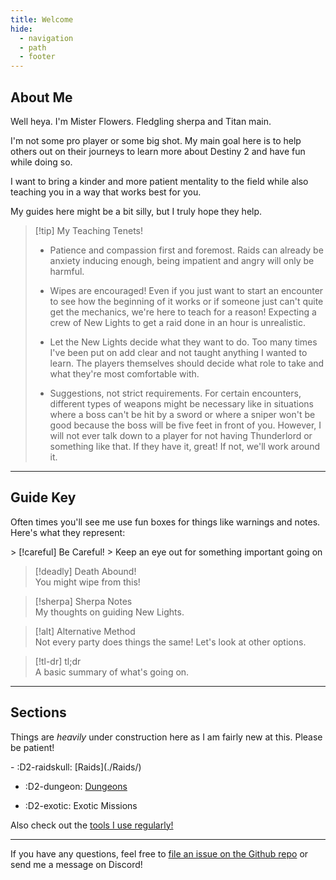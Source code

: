 ```yaml
---
title: Welcome
hide:
  - navigation
  - path
  - footer
---
```


## About Me

Well heya. I'm Mister Flowers. Fledgling sherpa and Titan main.

I'm not some pro player or some big shot. My main goal here is to help others out on their journeys to learn more about Destiny 2 and have fun while doing so.

I want to bring a kinder and more patient mentality to the field while also teaching you in a way that works best for you.

My guides here might be a bit silly, but I truly hope they help.

> [!tip] My Teaching Tenets!
>
> - Patience and compassion first and foremost. Raids can already be anxiety inducing enough, being impatient and angry will only be harmful.
>
> - Wipes are encouraged! Even if you just want to start an encounter to see how the beginning of it works or if someone just can't quite get the mechanics, we're here to teach for a reason! Expecting a crew of New Lights to get a raid done in an hour is unrealistic.
>
> - Let the New Lights decide what they want to do. Too many times I've been put on add clear and not taught anything I wanted to learn. The players themselves should decide what role to take and what they're most comfortable with.
>
> - Suggestions, not strict requirements. For certain encounters, different types of weapons might be necessary like in situations where a boss can't be hit by a sword or where a sniper won't be good because the boss will be five feet in front of you. However, I will not ever talk down to a player for not having Thunderlord or something like that. If they have it, great! If not, we'll work around it.

---

## Guide Key

Often times you'll see me use fun boxes for things like warnings and notes. Here's what they represent:

<div class="grid" markdown>
> [!careful] Be Careful!
> Keep an eye out for something important going on

> [!deadly] Death Abound!  
> You might wipe from this!

> [!sherpa] Sherpa Notes  
> My thoughts on guiding New Lights.

> [!alt] Alternative Method  
> Not every party does things the same! Let's look at other options.

> [!tl-dr] tl;dr  
> A basic summary of what's going on.

</div>

----

## Sections

Things are *heavily* under construction here as I am fairly new at this. Please be patient!

<div class="grid cards" markdown>
- :D2-raidskull: [Raids](./Raids/)

- :D2-dungeon: [Dungeons](./Dungeons/)

- :D2-exotic: Exotic Missions
</div>

Also check out the [tools I use regularly!](/Tools.md)

---

If you have any questions, feel free to [file an issue on the Github repo](https://github.com/AudioLotus/d2flwrz) or send me a message on Discord!